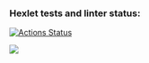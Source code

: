 ### Hexlet tests and linter status:
[![Actions Status](https://github.com/Fil-Rocks/php-project-lvl1/workflows/hexlet-check/badge.svg)](https://github.com/Fil-Rocks/php-project-lvl1/actions)

<a href="https://codeclimate.com/github/codeclimate/codeclimate/maintainability"><img src="https://api.codeclimate.com/v1/badges/a99a88d28ad37a79dbf6/maintainability" /></a>
